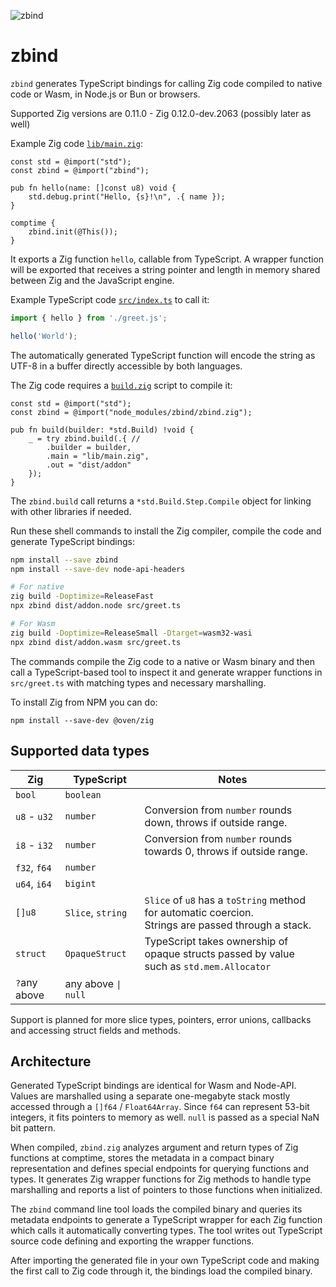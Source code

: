 ![zbind](https://github.com/nelipuu/zbind/assets/778781/302eee21-1ff4-4e13-868b-05a71532fac9)

# zbind

`zbind` generates TypeScript bindings for calling Zig code compiled to native code or Wasm, in Node.js or Bun or browsers.

Supported Zig versions are 0.11.0 - Zig 0.12.0-dev.2063 (possibly later as well)

Example Zig code [`lib/main.zig`](example/lib/main.zig):

```Zig
const std = @import("std");
const zbind = @import("zbind");

pub fn hello(name: []const u8) void {
    std.debug.print("Hello, {s}!\n", .{ name });
}

comptime {
    zbind.init(@This());
}
```

It exports a Zig function `hello`, callable from TypeScript. A wrapper function will be exported that receives a string pointer and length in memory shared between Zig and the JavaScript engine.

Example TypeScript code [`src/index.ts`](example/src/index.ts) to call it:

```TypeScript
import { hello } from './greet.js';

hello('World');
```

The automatically generated TypeScript function will encode the string as UTF-8 in a buffer directly accessible by both languages.

The Zig code requires a [`build.zig`](example/build.zig) script to compile it:

```Zig
const std = @import("std");
const zbind = @import("node_modules/zbind/zbind.zig");

pub fn build(builder: *std.Build) !void {
    _ = try zbind.build(.{ //
        .builder = builder,
        .main = "lib/main.zig",
        .out = "dist/addon"
    });
}
```

The `zbind.build` call returns a `*std.Build.Step.Compile` object for linking with other libraries if needed.

Run these shell commands to install the Zig compiler, compile the code and generate TypeScript bindings:

```bash
npm install --save zbind
npm install --save-dev node-api-headers

# For native
zig build -Doptimize=ReleaseFast
npx zbind dist/addon.node src/greet.ts

# For Wasm
zig build -Doptimize=ReleaseSmall -Dtarget=wasm32-wasi
npx zbind dist/addon.wasm src/greet.ts
```

The commands compile the Zig code to a native or Wasm binary and then call a TypeScript-based tool to inspect it and generate wrapper functions in `src/greet.ts` with matching types and necessary marshalling.

To install Zig from NPM you can do:

```
npm install --save-dev @oven/zig
```

## Supported data types

| Zig          | TypeScript          | Notes |
|--------------|---------------------|-------|
| `bool`       | `boolean`           |       |
| `u8` - `u32` | `number`            | Conversion from `number` rounds down, throws if outside range. |
| `i8` - `i32` | `number`            | Conversion from `number` rounds towards 0, throws if outside range. |
| `f32`, `f64` | `number`            |       |
| `u64`, `i64` | `bigint`            |       |
| `[]u8`       | `Slice`, `string`   | `Slice` of `u8` has a `toString` method for automatic coercion.<br>Strings are passed through a stack. |
| `struct`     | `OpaqueStruct`      | TypeScript takes ownership of opaque structs passed by value<br>such as `std.mem.Allocator` |
| `?`any above | any above `\| null` |       |

Support is planned for more slice types, pointers, error unions, callbacks and accessing struct fields and methods.

## Architecture

Generated TypeScript bindings are identical for Wasm and Node-API. Values are marshalled using a separate one-megabyte stack mostly accessed through a `[]f64` / `Float64Array`. Since `f64` can represent 53-bit integers, it fits pointers to memory as well. `null` is passed as a special NaN bit pattern.

When compiled, `zbind.zig` analyzes argument and return types of Zig functions at comptime, stores the metadata in a compact binary representation and defines special endpoints for querying functions and types. It generates Zig wrapper functions for Zig methods to handle type marshalling and reports a list of pointers to those functions when initialized.

The `zbind` command line tool loads the compiled binary and queries its metadata endpoints to generate a TypeScript wrapper for each Zig function which calls it automatically converting types. The tool writes out TypeScript source code defining and exporting the wrapper functions.

After importing the generated file in your own TypeScript code and making the first call to Zig code through it, the bindings load the compiled binary.
